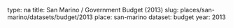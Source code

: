type: na
title: San Marino / Government Budget (2013)
slug: places/san-marino/datasets/budget/2013
place: san-marino
dataset: budget
year: 2013
